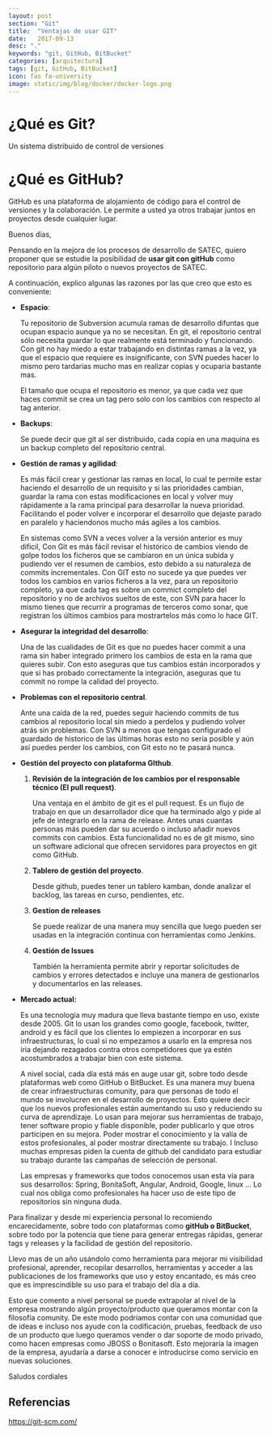 ```yaml
---
layout: post
section: "Git"
title:  "Ventajas de usar GIT"
date:   2017-09-13
desc: "."
keywords: "git, GitHub, BitBucket"
categories: [arquitectura]
tags: [git, GitHub, BitBucket]
icon: fas fa-university
image: static/img/blog/docker/docker-logo.png
---
```


# ¿Qué es Git? #

Un sistema distribuido de control de versiones

# ¿Qué es GitHub? #

GitHub es una plataforma de alojamiento de código para el control de versiones y la colaboración. Le permite a usted ya otros trabajar juntos en proyectos desde cualquier lugar.

Buenos días,

Pensando en la mejora de los procesos de desarrollo de SATEC, quiero proponer que se estudie la posibilidad de **usar git con gitHub** como repositorio para algún piloto o nuevos proyectos de SATEC. 

A continuación, explico algunas las razones por las que creo que esto es conveniente:

- **Espacio**:

	Tu repositorio de Subversion acumula ramas de desarrollo difuntas que ocupan espacio aunque ya no se necesitan. En git, el repositorio central sólo necesita guardar lo que realmente está terminado y funcionando. Con git no hay miedo a estar trabajando en distintas ramas a la vez, ya que el espacio que requiere es insignificante, con SVN puedes hacer lo mismo pero tardarias mucho mas en realizar copias y ocuparia bastante mas.

	El tamaño que ocupa el repositorio es menor, ya que cada vez que haces commit se crea un tag pero solo con los cambios con respecto al tag anterior.

- **Backups**:

	Se puede decir que git al ser distribuido, cada copia en una maquina es un backup completo del repositorio central.

- **Gestión de ramas y agilidad**:

	Es más fácil crear y gestionar las ramas en local, lo cual te permite estar haciendo el desarrollo de un requisito y si las prioridades cambian, guardar la rama con estas modificaciones en local y volver muy rápidamente a la rama principal para desarrollar la nueva prioridad. 
	Facilitando el poder volver e incorporar el desarrollo que dejaste parado en paralelo y haciendonos mucho más agiles a los cambios.

	En sistemas como SVN a veces volver a la versión anterior es muy dificil, Con Git es más fácil revisar el histórico de cambios viendo de golpe todos los ficheros que se cambiaron en un única subida y pudiendo ver el resumen de cambios, esto debido a su naturaleza de commits incrementales.
	Con GIT esto no sucede ya que puedes ver todos los cambios en varios ficheros a la vez, para un repositorio completo, ya que cada tag es sobre un commict completo del repositorio y no de archivos sueltos de este, con SVN para hacer lo mismo tienes que recurrir a programas de terceros como sonar, que registran los últimos cambios para mostrartelos más como lo hace GIT.

- **Asegurar la integridad del desarrollo**:

	Una de las cualidades de Git es que no puedes hacer commit a una rama sin haber integrado primero los cambios de esta en la rama que quieres subir.
	Con esto aseguras que tus cambios están incorporados y que si has probado correctamente la integración, aseguras que tu commit no rompe la calidad del proyecto.

- **Problemas con el repositorio central**.

	Ante una caída de la red, puedes seguir haciendo commits de tus cambios al repositorio local sin miedo a perdelos y pudiendo volver atrás sin problemas.
Con SVN a menos que tengas configurado el guardado de historico de las últimas horas esto no sería posible y aún así puedes perder los cambios, con Git esto no te pasará nunca.

- **Gestión del proyecto con plataforma GIthub**.

	1. **Revisión de la integración de los cambios por el responsable técnico (El pull request)**.
	
		Una ventaja en el ámbito de git es el pull request. Es un flujo de trabajo en que un desarrollador dice que ha terminado algo y pide al jefe de integrarlo en la rama de release. 
		Antes unas cuantas personas más pueden dar su acuerdo o incluso añadir nuevos commits con cambios. 
		Esta funcionalidad no es de git mismo, sino un software adicional que ofrecen servidores para proyectos en git como GitHub.

	2. **Tablero de gestión del proyecto**.
	
		Desde github, puedes tener un tablero kamban, donde analizar el backlog, las tareas en curso, pendientes, etc. 

	3. **Gestion de releases**
	
		Se puede realizar de una manera muy sencilla que luego pueden ser usadas en la integración continua con herramientas como Jenkins.
	
	4. **Gestión de Issues**
		
		También la herramienta permite abrir y reportar solicitudes de cambios y errores detectados e incluye una manera de gestionarlos y documentarlos en las releases.

- **Mercado actual:**

	Es una tecnología muy madura que lleva bastante tiempo en uso, existe desde 2005. Git lo usan los grandes como google, facebook, twitter, android y es fácil que los clientes lo empiezen a incorporar en sus infraestructuras, lo cual si no empezamos a usarlo en la empresa nos iria dejando rezagados contra otros competidores que ya estén acostumbrados a trabajar bien con este sistema.

	A nivel social, cada día está más en auge usar git, sobre todo desde plataformas web como GitHub o BitBucket. 
	Es una manera muy buena de crear infraestructuras comunity, para que personas de todo el mundo se involucren en el desarrollo de proyectos. 
	Esto quiere decir que los nuevos profesionales están aumentando su uso y reduciendo su curva de aprendizaje. 
	Lo usan para mejorar sus herramientas de trabajo, tener software propio y fiable disponible, poder publicarlo y que otros participen en su mejora. 
	Poder mostrar el conocimiento y la valía de estos profesionales, al poder mostrar directamente su trabajo. I
	Incluso muchas empresas piden la cuenta de github del candidato para estudiar su trabajo durante las campañas de selección de personal.

	Las empresas y frameworks que todos conocemos usan esta vía para sus desarrollos: Spring, BonitaSoft, Angular, Android, Google, linux ... Lo cual nos obliga como profesionales ha hacer uso de este tipo de repositorios sin ninguna duda.

Para finalizar y desde mi experiencia personal lo recomiendo encarecidamente, sobre todo con plataformas como **gitHub o BitBucket**, sobre todo por la potencia que tiene para generar entregas rápidas, generar tags y releases y la facilidad de gestión del repositorio.

Llevo mas de un año usándolo como herramienta para mejorar mi visibilidad profesional, aprender, recopilar desarrollos, herramientas y acceder a las publicaciones de los frameworks que uso y estoy encantado, es más creo que es imprescindible su uso para el trabajo del día a día.

Esto que comento a nivel personal se puede extrapolar al nivel de la empresa mostrando algún proyecto/producto que queramos montar con la filosofía comunity. De este modo podríamos contar con una comunidad que de ideas e incluso nos ayude con la codificación, pruebas, feedback de uso de un producto que luego queramos vender o dar soporte de modo privado, como hacen empresas como JBOSS o Bonitasoft. Esto mejoraría la imagen de la empresa, ayudaría a darse a conocer e introducirse como servicio en nuevas soluciones.

Saludos cordiales

## Referencias ##

https://git-scm.com/
